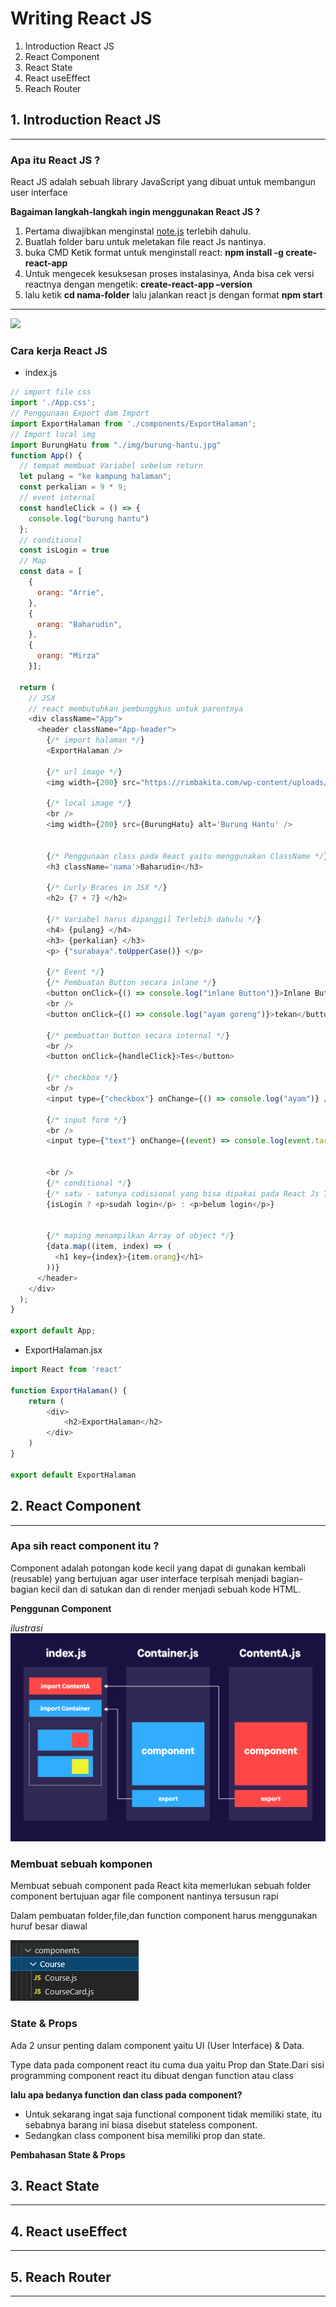 # Writing React JS

1. Introduction React JS
2. React Component
3. React State
4. React useEffect
5. Reach Router

## 1. Introduction React JS
---
### **Apa itu React JS ?**
React JS adalah sebuah library JavaScript yang dibuat untuk membangun user interface

**Bagaiman langkah-langkah ingin menggunakan React JS ?**
1. Pertama diwajibkan menginstal [note.js](https://nodejs.org/en/) terlebih dahulu.
2. Buatlah folder baru untuk meletakan file react Js nantinya.
3. buka CMD Ketik format untuk menginstall react: **npm install -g create-react-app**
4. Untuk mengecek kesuksesan proses instalasinya, Anda bisa cek versi reactnya dengan mengetik:
**create-react-app –version** 
5. lalu ketik **cd nama-folder** lalu jalankan react js dengan format **npm start**
---
   
![](https://lh4.googleusercontent.com/6zWPjk-LerhmW5tC2tjyG_V5M2nw3BOvQ3kfTiHzIZC0uCsN50WtYO3iewCsw-yj_8ZwLe37_4t429PKVt2D14aVNZa4a2ZZguj80Ew5ZXn3nxWNceLKLoe0uyT9rRccp9Rg1I1i)

### **Cara kerja React JS**

- index.js
```js
// import file css
import './App.css';
// Penggunaan Export dam Import
import ExportHalaman from './components/ExportHalaman';
// Import local img
import BurungHatu from "./img/burung-hantu.jpg"
function App() {
  // tempat membuat Variabel sebelum return
  let pulang = "ke kampung halaman";
  const perkalian = 9 * 9;
  // event internal
  const handleClick = () => {
    console.log("burung hantu")
  };
  // conditional
  const isLogin = true
  // Map
  const data = [
    {
      orang: "Arrie",
    },
    {
      orang: "Baharudin",
    },
    {
      orang: "Mirza"
    }];

  return (
    // JSX
    // react membutuhkan pembunggkus untuk parentnya
    <div className="App">
      <header className="App-header">
        {/* import halaman */}
        <ExportHalaman />

        {/* url image */}
        <img width={200} src="https://rimbakita.com/wp-content/uploads/2019/01/burung-hantu.jpg" alt='Burung Hantu' />

        {/* local image */}
        <br />
        <img width={200} src={BurungHatu} alt='Burung Hantu' />


        {/* Penggunaan class pada React yaitu menggunakan ClassName */}
        <h3 className='nama'>Baharudin</h3>

        {/* Curly Braces in JSX */}
        <h2> {7 + 7} </h2>

        {/* Variabel harus dipanggil Terlebih dahulu */}
        <h4> {pulang} </h4>
        <h3> {perkalian} </h3>
        <p> {"surabaya".toUpperCase()} </p>

        {/* Event */}
        {/* Pembuatan Button secara inlane */}
        <button onClick={() => console.log("inlane Button")}>Inlane Button</button>
        <br />
        <button onClick={() => console.log("ayam goreng")}>tekan</button>

        {/* pembuattan button secara internal */}
        <br />
        <button onClick={handleClick}>Tes</button>

        {/* checkbox */}
        <br />
        <input type={"checkbox"} onChange={() => console.log("ayam")} />

        {/* input form */}
        <br />
        <input type={"text"} onChange={(event) => console.log(event.target.value)} />


        <br />
        {/* conditional */}
        {/* satu - satunya codisional yang bisa dipakai pada React Js Ternary operator */}
        {isLogin ? <p>sudah login</p> : <p>belum login</p>}


        {/* maping menampilkan Array of object */}
        {data.map((item, index) => (
          <h1 key={index}>{item.orang}</h1>
        ))}
      </header>
    </div>
  );
}

export default App;

```
- ExportHalaman.jsx
```js
import React from 'react'

function ExportHalaman() {
    return (
        <div>
            <h2>ExportHalaman</h2>
        </div>
    )
}

export default ExportHalaman
```

## 2. React Component
---

### **Apa sih react component itu ?**

Component adalah potongan kode kecil yang dapat di gunakan kembali (reusable) yang bertujuan agar user interface terpisah menjadi bagian-bagian kecil dan di satukan dan di render menjadi sebuah kode HTML.


**Penggunan Component**

*ilustrasi*
![](./image/component.png)

### **Membuat sebuah komponen**
Membuat sebuah component pada React kita memerlukan sebuah folder component bertujuan agar file component nantinya tersusun rapi 

Dalam pembuatan folder,file,dan function component harus menggunakan huruf besar diawal

![](./image/penulisanComponent.jpeg)

### **State & Props**
Ada 2 unsur penting dalam component yaitu UI (User Interface) & Data.

Type data pada component react itu cuma dua yaitu Prop dan State.Dari sisi programming component react itu dibuat dengan function atau class

**lalu apa bedanya function dan class pada component?**

- Untuk sekarang ingat saja functional component tidak memiliki state, itu sebabnya barang ini biasa disebut stateless component.
- Sedangkan class component bisa memiliki prop dan state.

**Pembahasan State & Props**



## 3. React State
---


## 4. React useEffect
---
## 5. Reach Router
---